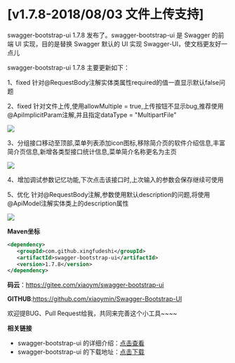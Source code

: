 # [v1.7.8-2018/08/03 文件上传支持]

swagger-bootstrap-ui 1.7.8 发布了。swagger-bootstrap-ui 是 Swagger 的前端 UI 实现，目的是替换 Swagger 默认的 UI 实现 Swagger-UI，使文档更友好一点儿 

swagger-bootstrap-ui 1.7.8 主要更新如下： 

1、fixed 针对@RequestBody注解实体类属性required的值一直显示默认false问题

2、fixed 针对文件上传,使用allowMultiple = true,上传按钮不显示bug,推荐使用@ApiImplicitParam注解,并且指定dataType = "MultipartFile"

![](/knife4j/images/blog/swagger-bootstrap-ui-1.7.8-issue/upload.png)

3、分组接口移动至顶部,菜单列表添加icon图标,移除简介页的软件介绍信息,丰富简介页信息,新增各类型接口统计信息,菜单简介名称更名为主页

![](/knife4j/images/blog/swagger-bootstrap-ui-1.7.8-issue/main.png)

4、增加调试参数记忆功能,下次点击该接口时,上次输入的参数会保存继续可使用

5、优化 针对@RequestBody注解,参数使用默认description的问题,将使用@ApiModel注解实体类上的description属性

![](/knife4j/images/blog/swagger-bootstrap-ui-1.7.8-issue/des.png)

**Maven坐标**

```xml
<dependency>
   <groupId>com.github.xingfudeshi</groupId>
   <artifactId>swagger-bootstrap-ui</artifactId>
   <version>1.7.8</version>
</dependency>
```
**码云**：https://gitee.com/xiaoym/swagger-bootstrap-ui

**GITHUB**:https://github.com/xiaoymin/Swagger-Bootstrap-UI

欢迎提BUG、Pull Request给我，共同来完善这个小工具~~~~


**相关链接**

- swagger-bootstrap-ui 的详细介绍：[点击查看](https://www.oschina.net/p/swagger-bootstrap-ui)
- swagger-bootstrap-ui 的下载地址：[点击下载](https://git.oschina.net/xiaoym/swagger-bootstrap-ui/releases)
 
 
